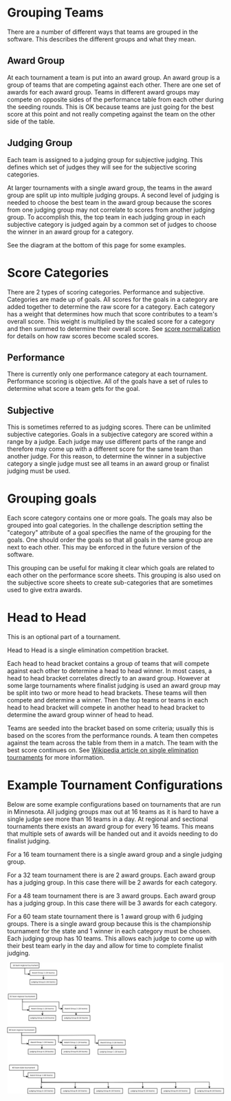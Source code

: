 Grouping Teams
==============

There are a number of different ways that teams are grouped in the software. 
This describes the different groups and what they mean.

Award Group
--------------

At each tournament a team is put into an award group.
An award group is a group of teams that are competing against each other.
There are one set of awards for each award group.
Teams in different award groups may compete on opposite sides of the performance table from each other during the seeding rounds.
This is OK because teams are just going for the best score at this point and not really competing against the team on the other side of the table.

Judging Group
-------------

Each team is assigned to a judging group for subjective judging.
This defines which set of judges they will see for the subjective scoring categories.

At larger tournaments with a single award group, the teams in the award group are split up into multiple judging groups.
A second level of judging is needed to choose the best team in the award group because the scores from one judging group may not correlate to scores from another judging group.
To accomplish this, the top team in each judging group in each subjective category is judged again by a common set of judges to choose the winner in an award group for a category.

See the diagram at the bottom of this page for some examples.

Score Categories
================

There are 2 types of scoring categories.
Performance and subjective.
Categories are made up of goals.
All scores for the goals in a category are added together to determine the raw score for a category.
Each category has a weight that determines how much that score contributes to a team's overall score.
This weight is multiplied by the scaled score for a category and then summed to determine their overall score.
See [score normalization](ScoreExplaination.pdf) for details on how raw scores become scaled scores.


Performance
-----------

There is currently only one performance category at each tournament.
Performance scoring is objective.
All of the goals have a set of rules to determine what score a team gets for the goal.

Subjective
----------

This is sometimes referred to as judging scores.
There can be unlimited subjective categories.
Goals in a subjective category are scored within a range by a judge.
Each judge may use different parts of the range and therefore may come up with a different score for the same team than another judge.
For this reason, to determine the winner in a subjective category a single judge must see all teams in an award group or finalist judging must be used.


Grouping goals
==============

Each score category contains one or more goals. 
The goals may also be grouped into goal categories.
In the challenge description setting the "category" attribute of a goal specifies the name of the grouping for the goals.
One should order the goals so that all goals in the same group are next to each other. 
This may be enforced in the future version of the software.

This grouping can be useful for making it clear which goals are related to each other on the performance score sheets.
This grouping is also used on the subjective score sheets to create sub-categories that are sometimes used to give extra awards.
 


Head to Head
============

This is an optional part of a tournament.

Head to Head is a single elimination competition bracket.

Each head to head bracket contains a group of teams that will compete against each other to determine a head to head winner.
In most cases, a head to head bracket correlates directly to an award group.
However at some large tournaments where finalist judging is used an award group may be split into two or more head to head brackets.
These teams will then compete and determine a winner.
Then the top teams or teams in each head to head bracket will compete in another head to head bracket to determine the award group winner of head to head.

Teams are seeded into the bracket based on some criteria; usually this is based on the scores from the performance rounds.
A team then competes against the team across the table from them in a match.
The team with the best score continues on.
See [Wikipedia article on single elimination tournaments](https://en.wikipedia.org/wiki/Single-elimination_tournament) for more information.


Example Tournament Configurations
=================================

Below are some example configurations based on tournaments that are run in Minnesota.
All judging groups max out at 16 teams as it is hard to have a single judge see more than 16 teams in a day.
At regional and sectional tournaments there exists an award group for every 16 teams.
This means that multiple sets of awards will be handed out and it avoids needing to do finalist judging.

For a 16 team tournament there is a single award group and a single judging group.

For a 32 team tournament there is are 2 award groups. Each award group has a judging group. In this case there will be 2 awards for each category.

For a 48 team tournament there is are 3 award groups. Each award group has a judging group. In this case there will be 3 awards for each category.

For a 60 team state tournament there is 1 award group with 6 judging groups.
There is a single award group because this is the championship tournament for the state and 1 winner in each category must be chosen.
Each judging group has 10 teams. 
This allows each judge to come up with their best team early in the day and allow for time to complete finalist judging.

![Example Tournament Configurations](tournament-groups.png)




 
